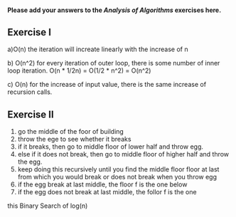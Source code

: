 #### Please add your answers to the ***Analysis of  Algorithms*** exercises here.

## Exercise I

a)O(n)
the iteration will increate linearly with the increase of n


b) O(n^2)
for every iteration of outer loop, there is some number of inner loop iteration.  O(n * 1/2n) = O(1/2 * n^2) = O(n^2)

c) O(n)
for the increase of input value, there is the same increase of recursion calls.

## Exercise II

1. go the middle of the foor of building
2. throw the ege to see whether it breaks
3. if it breaks, then go to middle floor of lower half and throw egg.
4. else if it does not break, then go to middle floor of higher half and throw the egg.
5. keep doing this recursively until you find the middle floor floor at last from which you would break or does not break when you throw egg
6. if the egg break at last middle, the floor f is the one below
7. if the egg does not break at last middle, the follor f is the one

this Binary Search of log(n)